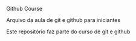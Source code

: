 Github Course

Arquivo da aula de git e github para iniciantes

Este repositório faz parte do curso de git e github
